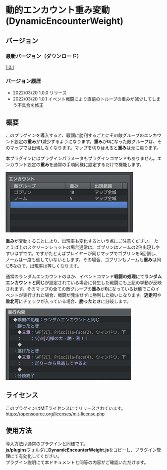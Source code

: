# 動的エンカウント重み変動(DynamicEncounterWeight)

## バージョン
### 最新バージョン（ダウンロード）
[1.0.1](https://raw.githubusercontent.com/nz-prism/RPG-Maker-MZ/master/DynamicEncounterWeight/js/plugins/DynamicEncounterWeight.js)

### バージョン履歴
- 2022/03/20 1.0.0 リリース
- 2022/03/20 1.0.1 イベント戦闘により直前のトループの重みが減少してしまう不具合を修正

## 概要
このプラグインを導入すると、戦闘に勝利するごとにその敵グループのエンカウント設定の**重み**が**1**減少するようになります。**重み**が**0**になった敵グループは、そのマップでは出現しなくなります。マップを切り替えると**重み**は元に戻ります。

本プラグインにはプラグインパラメータもプラグインコマンドもありません。エンカウント設定の**重み**を通常の手順同様に設定するだけで機能します。

![DynamicEncounterWeight](https://github.com/nz-prism/RPG-Maker-MZ/blob/master/ReadmeImages/DynamicEncounterWeight1.png)

**重み**が変動することにより、出現率も変化するという点にご注意ください。
たとえば上のスクリーンショットの場合通常は、ゴブリンはノームの2倍出現しやすいはずです。ですがたとえばプレイヤーが同じマップでゴブリンを5回倒し、ノームは一度も倒していないとします。その場合、ゴブリンもノームも**重み**は同じ**5**なので、出現率は等しくなります。

通常のランダムエンカウントのほか、イベントコマンド**戦闘の処理**にて**ランダムエンカウントと同じ**が設定されている場合に発生した戦闘にも上記の挙動が反映されます。そのマップの全ての敵グループの**重み**が**0**になっている状態でこのイベントが実行された場合、戦闘が発生せずに勝利した扱いになります。**逃走可**や**敗北可**にチェックが入っている場合、**勝ったとき**に分岐します。

![EventCommand](https://github.com/nz-prism/RPG-Maker-MZ/blob/master/ReadmeImages/DynamicEncounterWeight2.png)


## ライセンス
このプラグインはMITライセンスにてリリースされています。  
https://opensource.org/licenses/mit-license.php


## 使用方法
導入方法は通常のプラグインと同様です。  
**js/plugins**フォルダに**DynamicEncounterWeight.js**をコピーし、プラグイン管理にて有効化してください。  
プラグイン説明にて本ドキュメントと同等の内容がご確認いただけます。
